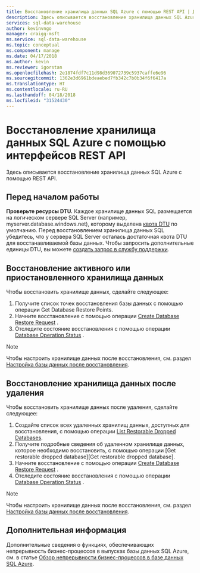 ```yaml
---
title: Восстановление хранилища данных SQL Azure с помощью REST API | Документация Майкрософт
description: Здесь описывается восстановление хранилища данных SQL Azure с помощью REST API.
services: sql-data-warehouse
author: kevinvngo
manager: craigg-msft
ms.service: sql-data-warehouse
ms.topic: conceptual
ms.component: manage
ms.date: 04/17/2018
ms.author: kevin
ms.reviewer: igorstan
ms.openlocfilehash: 2e1874fdf7c11d98d369072739c5937caffe6e96
ms.sourcegitcommit: 1362e3d6961bdeaebed7fb342c7b0b34f6f6417a
ms.translationtype: HT
ms.contentlocale: ru-RU
ms.lasthandoff: 04/18/2018
ms.locfileid: "31524430"
---
```

# <a name="restore-an-azure-sql-data-warehouse-with-rest-apis"></a>Восстановление хранилища данных SQL Azure с помощью интерфейсов REST API
Здесь описывается восстановление хранилища данных SQL Azure с помощью REST API.

## <a name="before-you-begin"></a>Перед началом работы
**Проверьте ресурсы DTU.** Каждое хранилище данных SQL размещается на логическом сервере SQL Server (например, myserver.database.windows.net), которому выделена [квота DTU](../sql-database/sql-database-what-is-a-dtu.md) по умолчанию.  Перед восстановлением хранилища данных SQL убедитесь, что у сервера SQL Server осталась достаточная квота DTU для восстанавливаемой базы данных. Чтобы запросить дополнительные единицы DTU, вы можете [создать запрос в службу поддержки](sql-data-warehouse-get-started-create-support-ticket.md).

## <a name="restore-an-active-or-paused-data-warehouse"></a>Восстановление активного или приостановленного хранилища данных
Чтобы восстановить хранилище данных, сделайте следующее:

1. Получите список точек восстановления базы данных с помощью операции Get Database Restore Points.
2. Начните восстановление с помощью операции [Create Database Restore Request](https://msdn.microsoft.com/library/azure/dn509571.aspx) .
3. Отследите состояние восстановления с помощью операции [Database Operation Status](https://msdn.microsoft.com/library/azure/dn720371.aspx) .

> [!NOTE]
> Чтобы настроить хранилище данных после восстановления, см. раздел [Настройка базы данных после восстановления](../sql-database/sql-database-disaster-recovery.md#configure-your-database-after-recovery).
> 
> 

## <a name="restore-a-deleted-data-warehouse"></a>Восстановление хранилища данных после удаления
Чтобы восстановить хранилище данных после удаления, сделайте следующее:

1. Создайте список всех удаленных хранилищ данных, доступных для восстановления, с помощью операции [List Restorable Dropped Databases](https://msdn.microsoft.com/library/azure/dn509562.aspx).
2. Получите подробные сведения об удаленном хранилище данных, которое необходимо восстановить, с помощью операции [Get restorable dropped database][Get restorable dropped database].
3. Начните восстановление с помощью операции [Create Database Restore Request](https://msdn.microsoft.com/library/azure/dn509571.aspx) .
4. Отследите состояние восстановления с помощью операции [Database Operation Status](https://msdn.microsoft.com/library/azure/dn720371.aspx) .

> [!NOTE]
> Чтобы настроить хранилище данных после восстановления, см. раздел [Настройка базы данных после восстановления](../sql-database/sql-database-disaster-recovery.md#configure-your-database-after-recovery).
> 
> 

## <a name="next-steps"></a>Дополнительная информация
Дополнительные сведения о функциях, обеспечивающих непрерывность бизнес-процессов в выпусках базы данных SQL Azure, см. в статье [Обзор непрерывности бизнес-процессов в базе данных SQL Azure](../sql-database/sql-database-business-continuity.md).
